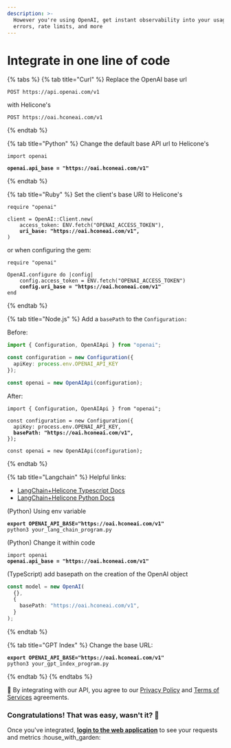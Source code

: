 ```yaml
---
description: >-
  However you're using OpenAI, get instant observability into your usage,
  errors, rate limits, and more
---
```


# Integrate in one line of code

{% tabs %}
{% tab title="Curl" %}
Replace the OpenAI base url

```url
POST https://api.openai.com/v1
```

with Helicone's

```
POST https://oai.hconeai.com/v1
```
{% endtab %}

{% tab title="Python" %}
Change the default base API url to Helicone's



<pre class="language-python"><code class="lang-python">import openai

<strong>openai.api_base = "https://oai.hconeai.com/v1"
</strong></code></pre>
{% endtab %}

{% tab title="Ruby" %}
Set the client's base URI to Helicone's



<pre class="language-ruby"><code class="lang-ruby">require "openai"

client = OpenAI::Client.new(
    access_token: ENV.fetch("OPENAI_ACCESS_TOKEN"),
    <strong>uri_base: "https://oai.hconeai.com/v1",</strong>
)</code></pre>

or when configuring the gem:

<pre class="language-ruby"><code class="lang-ruby">require "openai"

OpenAI.configure do |config|
    config.access_token = ENV.fetch("OPENAI_ACCESS_TOKEN")
    <strong>config.uri_base = "https://oai.hconeai.com/v1"</strong>
end</code></pre>
{% endtab %}


{% tab title="Node.js" %}
Add a `basePath` to the `Configuration:`



Before:

```typescript
import { Configuration, OpenAIApi } from "openai";

const configuration = new Configuration({
  apiKey: process.env.OPENAI_API_KEY
});

const openai = new OpenAIApi(configuration);
```



After:

<pre class="language-typescript"><code class="lang-typescript">import { Configuration, OpenAIApi } from "openai";

const configuration = new Configuration({
  apiKey: process.env.OPENAI_API_KEY,
<strong>  basePath: "https://oai.hconeai.com/v1",
</strong>});

const openai = new OpenAIApi(configuration);
</code></pre>
{% endtab %}

{% tab title="Langchain" %}
Helpful links:

* [LangChain+Helicone Typescript Docs](https://hwchase17.github.io/langchainjs/docs/ecosystem/helicone/)
* [LangChain+Helicone Python Docs](https://langchain.readthedocs.io/en/latest/ecosystem/helicone.html)



(Python) Using env variable

<pre class="language-bash"><code class="lang-bash"><strong>export OPENAI_API_BASE="https://oai.hconeai.com/v1"
</strong>python3 your_lang_chain_program.py
</code></pre>

(Python) Change it within code

<pre class="language-python"><code class="lang-python">import openai
<strong>openai.api_base = "https://oai.hconeai.com/v1"
</strong></code></pre>

(TypeScript) add basepath on the creation of the OpenAI object

```typescript
const model = new OpenAI(
  {},
  {
    basePath: "https://oai.hconeai.com/v1",
  }
);
```
{% endtab %}

{% tab title="GPT Index" %}
Change the base URL:

<pre class="language-bash"><code class="lang-bash"><strong>export OPENAI_API_BASE="https://oai.hconeai.com/v1"
</strong>python3 your_gpt_index_program.py
</code></pre>
{% endtab %}
{% endtabs %}

📝 By integrating with our API, you agree to our [Privacy Policy](https://www.helicone.ai/privacy) and [Terms of Services](https://www.helicone.ai/terms) agreements.



### Congratulations! That was easy, wasn't it? 🙌

Once you've integrated, [**login to the web application**](https://www.helicone.ai/onboarding?step=2) to see your requests and metrics :house\_with\_garden:&#x20;



